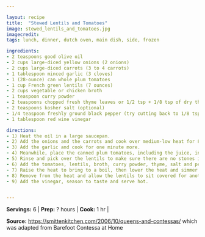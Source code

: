 ```yaml
---

layout: recipe
title:  "Stewed Lentils and Tomatoes"
image: stewed_lentils_and_tomatoes.jpg
imagecredit: 
tags: lunch, dinner, dutch oven, main dish, side, frozen

ingredients:
- 2 teaspoons good olive oil
- 2 cups large-diced yellow onions (2 onions)
- 2 cups large-diced carrots (3 to 4 carrots)
- 1 tablespoon minced garlic (3 cloves)
- 1 (28-ounce) can whole plum tomatoes
- 1 cup French green lentils (7 ounces)
- 2 cups vegetable or chicken broth
- 1 teaspoon curry powder
- 2 teaspoons chopped fresh thyme leaves or 1/2 tsp + 1/8 tsp of dry thyme leaves
- 2 teaspoons kosher salt (optional)
- 1/4 teaspoon freshly ground black pepper (try cutting back to 1/8 tsp)
- 1 tablespoon red wine vinegar

directions:
- 1) Heat the oil in a large saucepan.
- 2) Add the onions and the carrots and cook over medium-low heat for 8 to 10 minutes, until the onions start to brown. Stir occasionally with a wooden spoon.
- 3) Add the garlic and cook for one minute more.
- 4) Meanwhile, place the canned plum tomatoes, including the juice, in the bowl of a food processor fitted with a steel blade and pulse several times until the tomatoes are coarsely chopped.
- 5) Rinse and pick over the lentils to make sure there are no stones in the package.
- 6) Add the tomatoes, lentils, broth, curry powder, thyme, salt and pepper to the pan.
- 7) Raise the heat to bring to a boil, then lower the heat and simmer covered for about 40 minutes, until the lentils are tender. Check occasionally to be sure the liquid is still simmering.
- 8) Remove from the heat and allow the lentils to sit covered for another 10 minutes.
- 9) Add the vinegar, season to taste and serve hot.


---
```


**Servings:** 6 | **Prep:** ? hours | **Cook:** 1 hr |

**Source:** https://smittenkitchen.com/2006/10/queens-and-contessas/ which was adapted from Barefoot Contessa at Home

